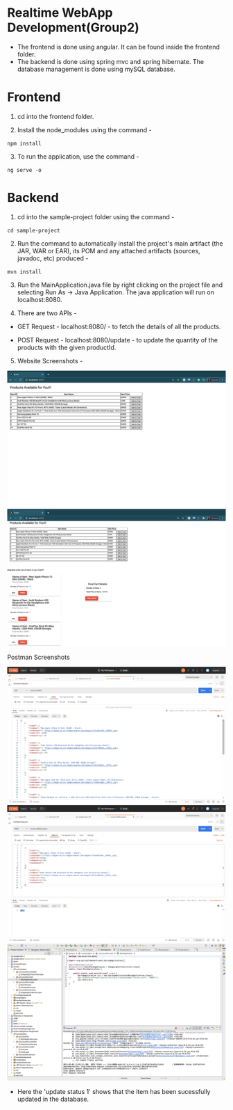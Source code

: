 # Realtime WebApp Development(Group2)

- The frontend is done using angular. It can be found inside the frontend folder.
- The backend is done using spring mvc and spring hibernate. The database management is done using mySQL database.

# Frontend

1. cd into the frontend folder.

2. Install the node_modules using the command - 

```
npm install
```

3. To run the application, use the command - 

```
ng serve -o
```

# Backend

1. cd into the sample-project folder using the command - 

``` 
cd sample-project

```

2. Run the command to automatically install the project's main artifact (the JAR, WAR or EAR), its POM and any attached artifacts (sources, javadoc, etc) produced -

```
mvn install

```

3. Run the MainApplication.java file by right clicking on the project file and selecting Run As -> Java Application. The java application will run on localhost:8080.

4. There are two APIs - 

 - GET Request - localhost:8080/ - to fetch the details of all the products.
 
 - POST Request - localhost:8080/update - to update the quantity of the products with the given productId.
 
5. Website Screenshots - 

<div>
    <img src = "./images/realtime-web-1.png" >
    <img src = "./images/realtime-web-2.png" >
</div>

Postman Screenshots

<div>
    <img src = "./images/get_all_items_postman.png" >
    <img src = "./images/update_all_items_postman.png" >
    <img src = "./images/item_update_status.png" >
</div>

- Here the 'update status 1' shows that the item has been sucessfully updated in the database.

